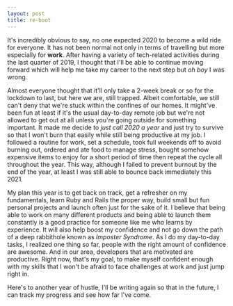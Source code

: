```yaml
---
layout: post
title: re·boot
---
```


It's incredibly obvious to say, no one expected 2020 to become a wild ride for everyone. It has not been normal not only in terms of travelling but more especially for **work**. After having a variety of tech-related activities during the last quarter of 2019, I thought that I'll be able to continue moving forward which will help me take my career to the next step but _oh boy_ I was wrong.

Almost everyone thought that it'll only take a 2-week break or so for the lockdown to last, but here we are, still trapped. Albeit comfortable, we still can't deny that we're stuck within the confines of our homes. It might've been fun at least if it's the usual day-to-day remote job but we're not allowed to get out at all unless you're going outside for something important. It made me decide to _just call 2020 a year_ and just try to survive so that I won't burn that easily while still being productive at my job. I followed a routine for work, set a schedule, took full weekends off to avoid burning out, ordered and ate food to manage stress, bought somehow expensive items to enjoy for a short period of time then repeat the cycle all throughout the year. This way, although I failed to prevent burnout by the end of the year, at least I was still able to bounce back immediately this 2021.

My plan this year is to get back on track, get a refresher on my fundamentals, learn Ruby and Rails the proper way, build small but fun personal projects and launch often just for the sake of it. I believe that being able to work on many different products and being able to launch them constantly is a good practice for someone like me who learns by experience. It will also help boost my confidence and not go down the path of a deep rabbithole known as _Imposter Syndrome_. As I do my day-to-day tasks, I realized one thing so far, people with the right amount of confidence are awesome. And in our area, developers that are motivated are productive. Right now, that's my goal, to make myself confident enough with my skills that I won't be afraid to face challenges at work and just jump right in.

Here's to another year of hustle, I'll be writing again so that in the future, I can track my progress and see how far I've come.
